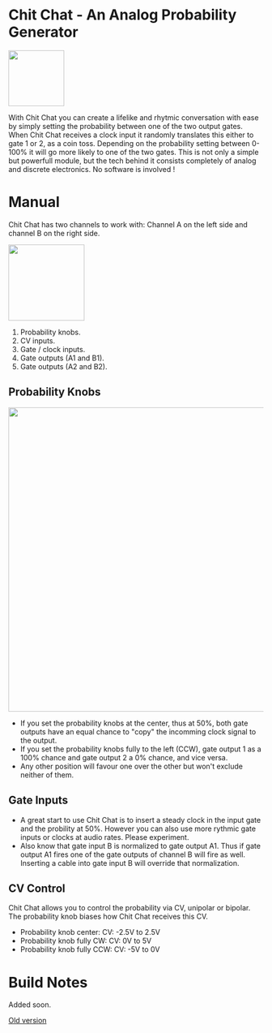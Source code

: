 # Chit Chat - An Analog Probability Generator

<img src="https://raw.githubusercontent.com/PierreIsCoding/sdiy/main/Chit_Chat/images/Chit_Chat_Front_Panel.png" width="110" />

With Chit Chat you can create a lifelike and rhytmic conversation with ease by simply setting the probability between one of the two output gates.
When Chit Chat receives a clock input it randomly translates this either to gate 1 or 2, as a coin toss. Depending on the probability setting between 0-100% it will go more likely to one of the two gates. This is not only a simple but powerfull module, but the tech behind it consists completely of analog and discrete electronics. No software is involved !

# Manual
Chit Chat has two channels to work with: Channel A on the left side and channel B on the right side.

<img src="https://raw.githubusercontent.com/PierreIsCoding/sdiy/main/Chit_Chat/images/Chit_Chat_Numbers.png" width="150" />

1. Probability knobs.
2. CV inputs.
3. Gate / clock inputs.
4. Gate outputs (A1 and B1).
4. Gate outputs (A2 and B2).

## Probability Knobs
<img src="https://raw.githubusercontent.com/PierreIsCoding/sdiy/main/Chit_Chat/images/Explainations.png" width="600" />
<br>

* If you set the probability knobs at the center, thus at 50%, both gate outputs have an equal chance to "copy" the incomming clock signal to the output.
* If you set the probability knobs fully to the left (CCW), gate output 1 as a 100% chance and gate output 2 a 0% chance, and vice versa.
* Any other position will favour one over the other but won't exclude neither of them.

## Gate Inputs
* A great start to use Chit Chat is to insert a steady clock in the input gate and the probility at 50%. However you can also use more rythmic gate inputs or clocks at audio rates. Please experiment.
* Also know that gate input B is normalized to gate output A1. Thus if gate output A1 fires one of the gate outputs of channel B will fire as well. Inserting a cable into gate input B will override that normalization.

## CV Control
Chit Chat allows you to control the probability via CV, unipolar or bipolar. The probability knob biases how Chit Chat receives this CV.

* Probability knob center: CV: -2.5V to 2.5V
* Probability knob fully CW: CV: 0V to 5V
* Probability knob fully CCW: CV: -5V to 0V


# Build Notes
Added soon.


[Old version](https://github.com/PierreIsCoding/sdiy/tree/main/Probability_Gate)
